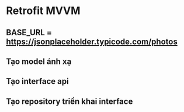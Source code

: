 # Retrofit MVVM
## BASE_URL = https://jsonplaceholder.typicode.com/photos
## Tạo model ánh xạ
## Tạo interface api 
## Tạo repository triển khai interface